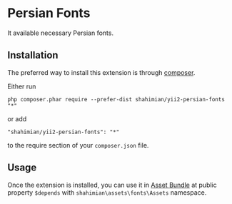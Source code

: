 Persian Fonts
=============
It available necessary Persian fonts.

Installation
------------

The preferred way to install this extension is through [composer](http://getcomposer.org/download/).

Either run

```
php composer.phar require --prefer-dist shahimian/yii2-persian-fonts "*"
```

or add

```
"shahimian/yii2-persian-fonts": "*"
```

to the require section of your `composer.json` file.


Usage
-----

Once the extension is installed, you can use it in [Asset Bundle](https://www.yiiframework.com/doc/guide/2.0/en/structure-assets) at public property `$depends` with `shahimian\assets\fonts\Assets` namespace.

